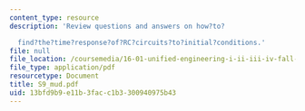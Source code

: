 ```yaml
---
content_type: resource
description: 'Review questions and answers on how?to?

  find?the?time?response?of?RC?circuits?to?initial?conditions.'
file: null
file_location: /coursemedia/16-01-unified-engineering-i-ii-iii-iv-fall-2005-spring-2006/13bfd9b9e11b3facc1b3300940975b43_S9_mud.pdf
file_type: application/pdf
resourcetype: Document
title: S9_mud.pdf
uid: 13bfd9b9-e11b-3fac-c1b3-300940975b43
---
```

